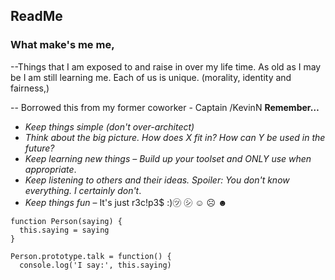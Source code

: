 ## ReadMe

###  What make's me me,
 --Things that I am exposed to and raise in over my life time. As old as I may be I am still learning me. 
Each of us is unique. (morality, identity and fairness,)

-- Borrowed this from my former coworker - Captain /KevinN
**Remember…**
*    _Keep things simple (don't over-architect)_
*    _Think about the big picture. How does X fit in? How can Y be used in the future?_
*    _Keep learning new things – Build up your toolset and ONLY use when appropriate_.
*    _Keep listening to others and their ideas. Spoiler: You don't know everything. I certainly don't_.
*    _Keep things fun_ – It's just r3c!p3$ :)㋡ ㋛ ☺ ☹ ☻


```
function Person(saying) {
  this.saying = saying
}

Person.prototype.talk = function() {
  console.log('I say:', this.saying)
```
